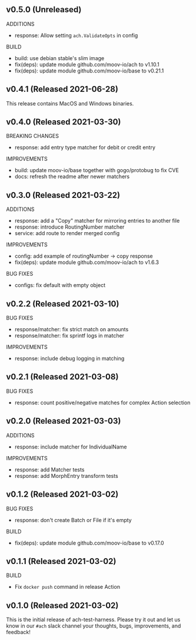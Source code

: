## v0.5.0 (Unreleased)

ADDITIONS

- response: Allow setting `ach.ValidateOpts` in config

BUILD

- build: use debian stable's slim image
- fix(deps): update module github.com/moov-io/ach to v1.10.1
- fix(deps): update module github.com/moov-io/base to v0.21.1

## v0.4.1 (Released 2021-06-28)

This release contains MacOS and Windows binaries.

## v0.4.0 (Released 2021-03-30)

BREAKING CHANGES

- response: add entry type matcher for debit or credit entry

IMPROVEMENTS

- build: update moov-io/base together with gogo/protobug to fix CVE
- docs: refresh the readme after newer matchers

## v0.3.0 (Released 2021-03-22)

ADDITIONS

- response: add a "Copy" matcher for mirroring entries to another file
- response: introduce RoutingNumber matcher
- service: add route to render merged config

IMPROVEMENTS

- config: add example of routingNumber -> copy response
- fix(deps): update module github.com/moov-io/ach to v1.6.3

BUG FIXES

- configs: fix default with empty object

## v0.2.2 (Released 2021-03-10)

BUG FIXES

- response/matcher: fix strict match on amounts
- response/matcher: fix sprintf logs in matcher

IMPROVEMENTS

- response: include debug logging in matching

## v0.2.1 (Released 2021-03-08)

BUG FIXES

- response: count positive/negative matches for complex Action selection

## v0.2.0 (Released 2021-03-03)

ADDITIONS

- response: include matcher for IndividualName

IMPROVEMENTS

- response: add Matcher tests
- response: add MorphEntry transform tests

## v0.1.2 (Released 2021-03-02)

BUG FIXES

- response: don't create Batch or File if it's empty

BUILD

- fix(deps): update module github.com/moov-io/base to v0.17.0

## v0.1.1 (Released 2021-03-02)

BUILD

- Fix `docker push` command in release Action

## v0.1.0 (Released 2021-03-02)

This is the initial release of ach-test-harness. Please try it out and let us know in our `#ach` slack channel your thoughts, bugs, improvements, and feedback!
